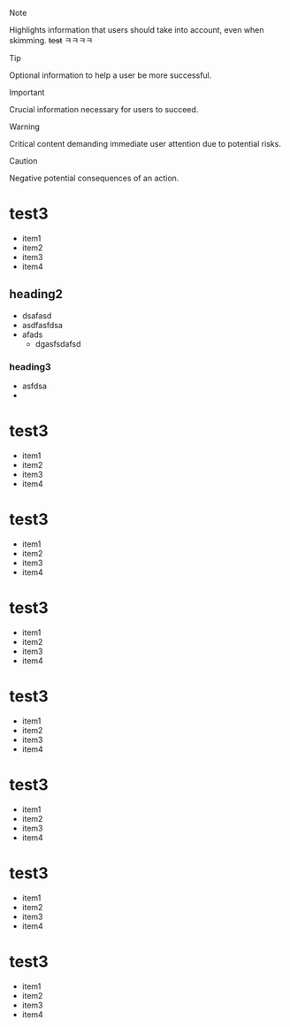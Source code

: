 > [!NOTE]  
> Highlights information that users should take into account, even when skimming.
> ~~test~~ ㅋㅋㅋㅋ


> [!TIP]
> Optional information to help a user be more successful.

> [!IMPORTANT]  
> Crucial information necessary for users to succeed.

> [!WARNING]  
> Critical content demanding immediate user attention due to potential risks.

> [!CAUTION]
> Negative potential consequences of an action.

# test3

* item1
* item2
* item3
* item4

## heading2

* dsafasd
* asdfasfdsa
* afads
  * dgasfsdafsd

### heading3

* asfdsa
* 

# test3

* item1
* item2
* item3
* item4

# test3

* item1
* item2
* item3
* item4

# test3

* item1
* item2
* item3
* item4

# test3

* item1
* item2
* item3
* item4

# test3

* item1
* item2
* item3
* item4

# test3

* item1
* item2
* item3
* item4

# test3

* item1
* item2
* item3
* item4

